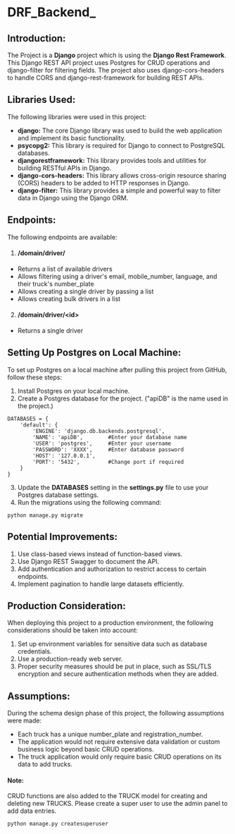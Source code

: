 # DRF\_Backend\_

## Introduction:

The Project is a **Django** project which is using the **Django Rest Framework**. This Django REST API project uses Postgres for CRUD operations and django-filter for filtering fields. The project also uses django-cors-headers to handle CORS and django-rest-framework for building REST APIs.

## Libraries Used:

The following libraries were used in this project:

- **django:** The core Django library was used to build the web application and implement its basic functionality.
- **psycopg2:** This library is required for Django to connect to PostgreSQL databases.
- **djangorestframework:** This library provides tools and utilities for building RESTful APIs in Django.
- **django-cors-headers:** This library allows cross-origin resource sharing (CORS) headers to be added to HTTP responses in Django.
- **django-filter:** This library provides a simple and powerful way to filter data in Django using the Django ORM.

## Endpoints:

The following endpoints are available:

1) #### /domain/driver/

- Returns a list of available drivers
- Allows filtering using a driver's email, mobile\_number, language, and their truck's number\_plate
- Allows creating a single driver by passing a list
- Allows creating bulk drivers in a list

2) #### /domain/driver/\<id\>

- Returns a single driver

## Setting Up Postgres on Local Machine:

To set up Postgres on a local machine after pulling this project from GitHub, follow these steps:

1. Install Postgres on your local machine.
2. Create a Postgres database for the project. ("apiDB" is the name used in the project.)
```
DATABASES = {
    'default': {
        'ENGINE': 'django.db.backends.postgresql',
        'NAME': 'apiDB',        #Enter your database name
        'USER': 'postgres',     #Enter your username
        'PASSWORD': 'XXXX',     #Enter database password
        'HOST': '127.0.0.1',
        'PORT': '5432',         #Change port if required
    }
}
```
3. Update the **DATABASES** setting in the **settings.py** file to use your Postgres database settings.
4. Run the migrations using the following command:
```
python manage.py migrate
```

## Potential Improvements:

1. Use class-based views instead of function-based views.
2. Use Django REST Swagger to document the API.
3. Add authentication and authorization to restrict access to certain endpoints.
4. Implement pagination to handle large datasets efficiently.

## Production Consideration:

When deploying this project to a production environment, the following considerations should be taken into account:

1. Set up environment variables for sensitive data such as database credentials.
2. Use a production-ready web server.
3. Proper security measures should be put in place, such as SSL/TLS encryption and secure authentication methods when they are added.

## Assumptions:

During the schema design phase of this project, the following assumptions were made:

- Each truck has a unique number\_plate and registration\_number.
- The application would not require extensive data validation or custom business logic beyond basic CRUD operations.
- The truck application would only require basic CRUD operations on its data to add trucks.

#### Note:
CRUD functions are also added to the TRUCK model for creating and deleting new TRUCKS. Please create a super user to use the admin panel to add data entries.
```
python manage.py createsuperuser
```
